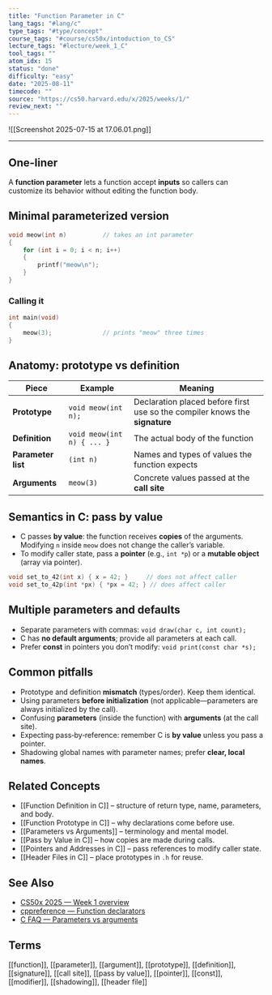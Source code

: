 ```yaml
---
title: "Function Parameter in C"  
lang_tags: "#lang/c"
type_tags: "#type/concept"
course_tags: "#course/cs50x/intoduction_to_CS"
lecture_tags: "#lecture/week_1_C"
tool_tags: ""
atom_idx: 15
status: "done"
difficulty: "easy"
date: "2025-08-11"
timecode: ""
source: "https://cs50.harvard.edu/x/2025/weeks/1/"
review_next: ""
---
```


![[Screenshot 2025-07-15 at 17.06.01.png]]

---

## **One-liner**

A **function parameter** lets a function accept **inputs** so callers can customize its behavior without editing the function body.

## Minimal parameterized version

```c
void meow(int n)          // takes an int parameter
{
    for (int i = 0; i < n; i++)
    {
        printf("meow\n");
    }
}
```

### Calling it

```c
int main(void)
{
    meow(3);              // prints "meow" three times
}
```

## Anatomy: prototype vs definition

| Piece | Example | Meaning |
|---|---|---|
| **Prototype** | `void meow(int n);` | Declaration placed before first use so the compiler knows the **signature** |
| **Definition** | `void meow(int n) { ... }` | The actual body of the function |
| **Parameter list** | `(int n)` | Names and types of values the function expects |
| **Arguments** | `meow(3)` | Concrete values passed at the **call site** |

## Semantics in C: pass by value

- C passes **by value**: the function receives **copies** of the arguments. Modifying `n` inside `meow` does not change the caller’s variable.  
- To modify caller state, pass a **pointer** (e.g., `int *p`) or a **mutable object** (array via pointer).

```c
void set_to_42(int x) { x = 42; }     // does not affect caller
void set_to_42p(int *px) { *px = 42; } // does affect caller
```

## Multiple parameters and defaults

- Separate parameters with commas: `void draw(char c, int count);`  
- C has **no default arguments**; provide all parameters at each call.  
- Prefer **const** in pointers you don’t modify: `void print(const char *s);`

## Common pitfalls

- Prototype and definition **mismatch** (types/order). Keep them identical.  
- Using parameters **before initialization** (not applicable—parameters are always initialized by the call).  
- Confusing **parameters** (inside the function) with **arguments** (at the call site).  
- Expecting pass‑by‑reference: remember C is **by value** unless you pass a pointer.  
- Shadowing global names with parameter names; prefer **clear, local names**.

## Related Concepts

- [[Function Definition in C]] – structure of return type, name, parameters, and body.
- [[Function Prototype in C]] – why declarations come before use.
- [[Parameters vs Arguments]] – terminology and mental model.
- [[Pass by Value in C]] – how copies are made during calls.
- [[Pointers and Addresses in C]] – pass references to modify caller state.
- [[Header Files in C]] – place prototypes in `.h` for reuse.

## See Also

- [CS50x 2025 — Week 1 overview](https://cs50.harvard.edu/x/2025/weeks/1/)
- [cppreference — Function declarators](https://en.cppreference.com/w/c/language/function_declaration)
- [C FAQ — Parameters vs arguments](https://c-faq.com/decl/paramvsarg.html)

## Terms

[[function]], [[parameter]], [[argument]], [[prototype]], [[definition]], [[signature]], [[call site]], [[pass by value]], [[pointer]], [[const]], [[modifier]], [[shadowing]], [[header file]]
